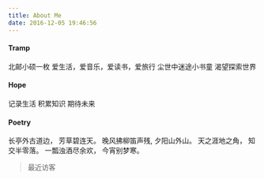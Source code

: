 ```yaml
---
title: About Me
date: 2016-12-05 19:46:56
---
```

#### Tramp
北邮小硕一枚
爱生活，爱音乐，爱读书，爱旅行
尘世中迷途小书童
渴望探索世界

#### Hope
记录生活
积累知识
期待未来

#### Poetry
长亭外古道边，
芳草碧连天。
晚风拂柳笛声残,
夕阳山外山。
天之涯地之角，
知交半零落。
一瓢浊酒尽余欢，
今宵别梦寒。

>最近访客
<div class="ds-recent-visitors" data-num-items="28" data-avatar-size="42" id="ds-recent-visitors"></div>

